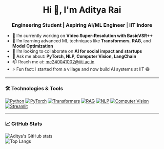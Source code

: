 <h1 align="center">Hi 👋, I'm Aditya Rai</h1>
<h3 align="center">Engineering Student | Aspiring AI/ML Engineer | IIT Indore</h3>

- 🔭 I’m currently working on **Video Super-Resolution with BasicVSR++**
- 🌱 I’m learning advanced ML techniques like **Transformers**, **RAG**, and **Model Optimization**
- 👯 I’m looking to collaborate on **AI for social impact and startups**
- 💬 Ask me about: **PyTorch, NLP, Computer Vision, LangChain**
- 📫 Reach me at: [mc240041002@iiti.ac.in](mailto:mc240041002@iiti.ac.in)
- ⚡ Fun fact: I started from a village and now build AI systems at IIT 😄

---

### 🛠️ Technologies & Tools

[![Python](https://img.shields.io/badge/-Python-333333?style=flat&logo=python "Python is a high-level, interpreted language")](https://www.python.org/)
[![PyTorch](https://img.shields.io/badge/-PyTorch-333333?style=flat&logo=pytorch "PyTorch: a dynamic DL framework")](https://pytorch.org/)
[![Transformers](https://img.shields.io/badge/-Transformers-333333?style=flat&logo=huggingface "Hugging Face Transformers library")](https://huggingface.co/transformers/)
[![RAG](https://img.shields.io/badge/-RAG-333333?style=flat "Retrieval-Augmented Generation")](https://github.com/langchain-ai/langchain#retrieval-augmented-generation)
[![NLP](https://img.shields.io/badge/-NLP-333333?style=flat "Natural Language Processing techniques")](https://en.wikipedia.org/wiki/Natural_language_processing)
[![Computer Vision](https://img.shields.io/badge/-Computer_Vision-333333?style=flat&logo=opencv "Computer Vision methods")](https://opencv.org/)
[![Streamlit](https://img.shields.io/badge/-Streamlit-333333?style=flat&logo=streamlit "Streamlit: easy ML app deployment")](https://streamlit.io/)


---

### 📈 GitHub Stats

![Aditya's GitHub stats](https://github-readme-stats.vercel.app/api?username=aditya-rai-5&show_icons=true&theme=radical)  
![Top Langs](https://github-readme-stats.vercel.app/api/top-langs/?username=aditya-rai-5&layout=compact&theme=radical)
